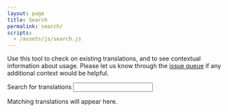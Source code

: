 ```yaml
---
layout: page
title: Search
permalink: search/
scripts:
  - /assets/js/search.js
---
```

Use this tool to check on existing translations, and to see contextual information about usage. Please let us know through the [issue queue](https://github.com/OpenDataEnterprise/sdg-translations/issues) if any additional context would be helpful.

<div>
  <label for="search-bar">Search for translations</label>
  <input id="search-bar" name="search-bar" type="text">
</div>
<div id="search-results">
  <p>Matching translations will appear here.</p>
</div>

<script src="https://unpkg.com/lunr/lunr.js"></script>